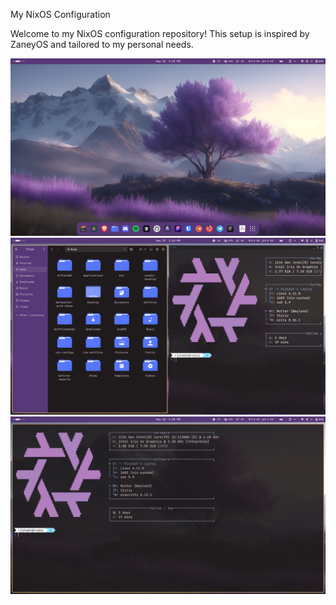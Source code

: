 My NixOS Configuration

Welcome to my NixOS configuration repository! This setup is inspired by ZaneyOS and tailored to my personal needs.

![Screenshot 1](screenshot/screenshot1.png)
![Screenshot 2](screenshot/screenshot2.png)
![Screenshot 3](screenshot/screenshot3.png)
